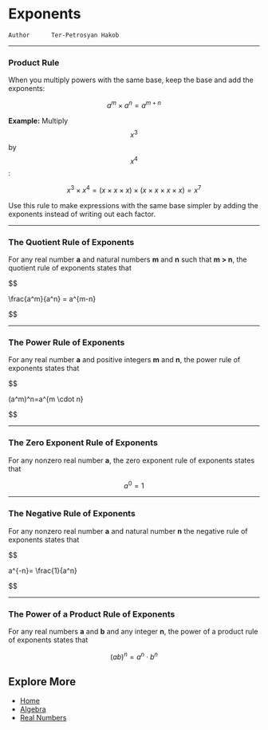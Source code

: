 # Exponents

```info
Author      Ter-Petrosyan Hakob
```

---

### Product Rule

 
When you multiply powers with the same base, keep the base and add the exponents:  

$$
    a^m \times a^n = a^{m + n}
$$

**Example:**  Multiply $$x^3$$ by $$x^4$$:  

$$
    x^3 \times x^4 
    = (x \times x \times x) \times (x \times x \times x \times x) 
    = x^7
$$

Use this rule to make expressions with the same base simpler by adding the exponents instead of writing out each factor.

---

### The Quotient Rule of Exponents

For any real number **a** and natural numbers **m** and **n** such that **m > n**, 
the quotient rule of exponents states that

$$

\frac{a^m}{a^n} = a^{m-n}

$$

---

### The Power Rule of Exponents

For any real number **a** and positive integers **m** and **n**, the power rule of exponents states that

$$

(a^m)^n=a^{m \cdot n}

$$

---

### The Zero Exponent Rule of Exponents

For any nonzero real number **a**, the zero exponent rule of exponents states that

$$
a^0 = 1
$$

---

### The Negative Rule of Exponents

For any nonzero real number **a** and natural number **n** the negative rule of exponents states that

$$

a^{-n}= \frac{1}{a^n}

$$

---

### The Power of a Product Rule of Exponents

For any real numbers **a** and **b** and any integer **n**, the power of a product rule of exponents states that

$$
(ab)^n = a^n \cdot b^n
$$


## Explore More

- [Home](./../../../README.md)
- [Algebra](./../tutorials.md)
- [Real Numbers](./1_Real_Numbers.md)
